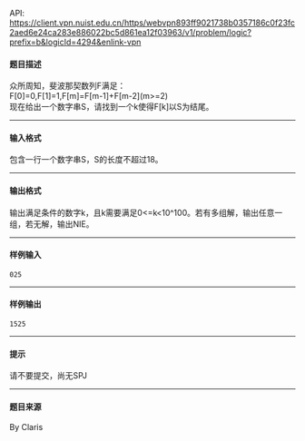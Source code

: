 API: https://client.vpn.nuist.edu.cn/https/webvpn893ff9021738b0357186c0f23fc2aed6e24ca283e886022bc5d861ea12f03963/v1/problem/logic?prefix=b&logicId=4294&enlink-vpn

#### 题目描述

众所周知，斐波那契数列F满足：  
F\[0\]=0,F\[1\]=1,F\[m\]=F\[m-1\]+F\[m-2\](m>=2)  
现在给出一个数字串S，请找到一个k使得F\[k\]以S为结尾。

---

#### 输入格式

包含一行一个数字串S，S的长度不超过18。

---

#### 输出格式

输出满足条件的数字k，且k需要满足0<=k<10^100。若有多组解，输出任意一组，若无解，输出NIE。

---

#### 样例输入
```
025
```

---

#### 样例输出
```
1525
```

---

#### 提示

请不要提交，尚无SPJ

---

#### 题目来源

By Claris